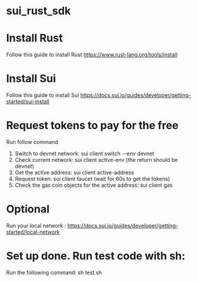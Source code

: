 # sui_rust_sdk

# Install Rust

Follow this guide to install Rust https://www.rust-lang.org/tools/install

# Install Sui

Follow this guide to install Sui https://docs.sui.io/guides/developer/getting-started/sui-install

# Request tokens to pay for the free

Run follow command
1. Switch to devnet network: sui client switch --env devnet
2. Check current network: sui client active-env (the return should be devnet)
3. Get the active address: sui client active-address
4. Request token: sui client faucet (wait for 60s to get the tokens)
5. Check the gas coin objects for the active address: sui client gas

# Optional 

Run your local network :
https://docs.sui.io/guides/developer/getting-started/local-network

# Set up done. Run test code with sh:

Run the following command:
sh test.sh





